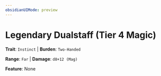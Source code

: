 ```yaml
---
obsidianUIMode: preview
---
```

# Legendary Dualstaff (Tier 4 Magic)

**Trait**: `Instinct` | **Burden**: `Two-Handed`

**Range**: `Far` | **Damage**: `d8+12 (Mag)`

**Feature**: None
